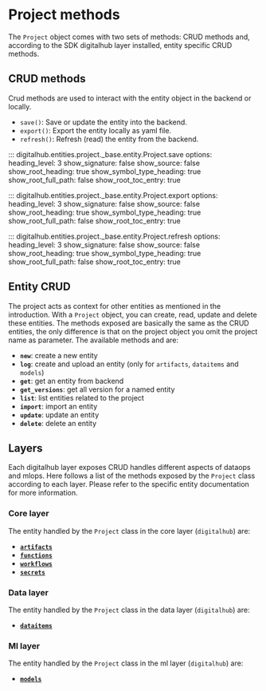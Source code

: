 # Project methods

The `Project` object comes with two sets of methods: CRUD methods and, according to the SDK digitalhub layer installed, entity specific CRUD methods.

## CRUD methods

Crud methods are used to interact with the entity object in the backend or locally.

- `save()`: Save or update the entity into the backend.
- `export()`: Export the entity locally as yaml file.
- `refresh()`: Refresh (read) the entity from the backend.

::: digitalhub.entities.project._base.entity.Project.save
    options:
        heading_level: 3
        show_signature: false
        show_source: false
        show_root_heading: true
        show_symbol_type_heading: true
        show_root_full_path: false
        show_root_toc_entry: true

::: digitalhub.entities.project._base.entity.Project.export
    options:
        heading_level: 3
        show_signature: false
        show_source: false
        show_root_heading: true
        show_symbol_type_heading: true
        show_root_full_path: false
        show_root_toc_entry: true

::: digitalhub.entities.project._base.entity.Project.refresh
    options:
        heading_level: 3
        show_signature: false
        show_source: false
        show_root_heading: true
        show_symbol_type_heading: true
        show_root_full_path: false
        show_root_toc_entry: true

## Entity CRUD

The project acts as context for other entities as mentioned in the introduction. With a `Project` object, you can create, read, update and delete these entities. The methods exposed are basically the same as the CRUD entities, the only difference is that on the project object you omit the project name as parameter. The available methods and are:

- **`new`**: create a new entity
- **`log`**: create and upload an entity (only for `artifacts`, `dataitems` and `models`)
- **`get`**: get an entity from backend
- **`get_versions`**: get all version for a named entity
- **`list`**: list entities related to the project
- **`import`**: import an entity
- **`update`**: update an entity
- **`delete`**: delete an entity

## Layers

Each digitalhub layer exposes CRUD handles different aspects of dataops and mlops. Here follows a list of the methods exposed by the `Project` class according to each layer. Please refer to the specific entity documentation for more information.

### Core layer

The entity handled by the `Project` class in the core layer (`digitalhub`) are:

- [**`artifacts`**](../artifact/crud.md)
- [**`functions`**](../function/crud.md)
- [**`workflows`**](../workflow/crud.md)
- [**`secrets`**](../secret/crud.md)

### Data layer

The entity handled by the `Project` class in the data layer (`digitalhub`) are:

- [**`dataitems`**](../dataitem/crud.md)

### Ml layer

The entity handled by the `Project` class in the ml layer (`digitalhub`) are:

- [**`models`**](../model/crud.md)
